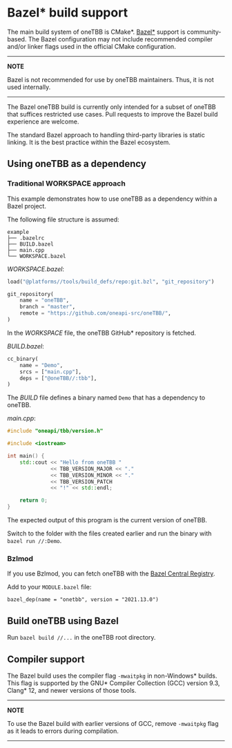 # Bazel* build support

The main build system of oneTBB is CMake*.
[Bazel*](https://bazel.build/) support is community-based.
The Bazel configuration may not include recommended compiler and/or linker flags used in the official CMake configuration.

---
**NOTE**

Bazel is not recommended for use by oneTBB maintainers. Thus, it is not used internally. 

---


The Bazel oneTBB build is currently only intended for a subset of oneTBB that suffices restricted use cases.
Pull requests to improve the Bazel build experience are welcome.

The standard Bazel approach to handling third-party libraries is static linking. It is the best practice within the Bazel ecosystem.

## Using oneTBB as a dependency

### Traditional WORKSPACE approach

This example demonstrates how to use oneTBB as a dependency within a Bazel project.

The following file structure is assumed:

```
example
├── .bazelrc
├── BUILD.bazel
├── main.cpp
└── WORKSPACE.bazel
```

_WORKSPACE.bazel_:
```python
load("@platforms//tools/build_defs/repo:git.bzl", "git_repository")

git_repository(
    name = "oneTBB",
    branch = "master",
    remote = "https://github.com/oneapi-src/oneTBB/",
)
```

In the *WORKSPACE* file, the oneTBB GitHub* repository is fetched. 

_BUILD.bazel_:

```python
cc_binary(
    name = "Demo",
    srcs = ["main.cpp"],
    deps = ["@oneTBB//:tbb"],
)
```

The *BUILD* file defines a binary named `Demo` that has a dependency to oneTBB.

_main.cpp_:

```c++
#include "oneapi/tbb/version.h"

#include <iostream>

int main() {
    std::cout << "Hello from oneTBB "
              << TBB_VERSION_MAJOR << "."
              << TBB_VERSION_MINOR << "."
              << TBB_VERSION_PATCH
              << "!" << std::endl;

    return 0;
}
```

The expected output of this program is the current version of oneTBB.

Switch to the folder with the files created earlier and run the binary with `bazel run //:Demo`.

### Bzlmod

If you use Bzlmod, you can fetch oneTBB with the [Bazel Central Registry](https://registry.bazel.build/).

Add to your `MODULE.bazel` file:

```bazel
bazel_dep(name = "onetbb", version = "2021.13.0")
```

## Build oneTBB using Bazel

Run ```bazel build //...``` in the oneTBB root directory.

## Compiler support

The Bazel build uses the compiler flag `-mwaitpkg` in non-Windows* builds.
This flag is supported by the GNU* Compiler Collection (GCC) version 9.3, Clang* 12, and newer versions of those tools.


---
**NOTE**

To use the Bazel build with earlier versions of GCC, remove `-mwaitpkg` flag as it leads to errors during compilation.

---
